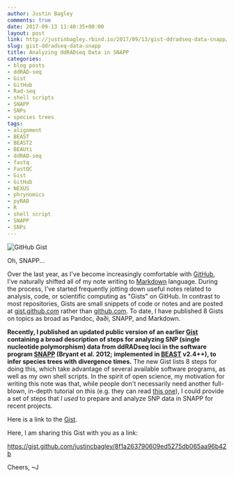 ```yaml
---
author: Justin Bagley
comments: true
date: 2017-09-13 11:40:35+00:00
layout: post
link: http://justinbagley.rbind.io/2017/09/13/gist-ddradseq-data-snapp/
slug: gist-ddradseq-data-snapp
title: Analyzing ddRADseq Data in SNAPP
categories:
- blog posts
- ddRAD-seq
- Gist
- GitHub
- Rad-seq
- shell scripts
- SNAPP
- SNPs
- species trees
tags:
- alignment
- BEAST
- BEAST2
- BEAUti
- ddRAD-seq
- fastq
- FastQC
- Gist
- GitHub
- NEXUS
- phrynomics
- pyRAD
- R
- shell script
- SNAPP
- SNPs
---
```


![[GitHub Gist](/images/GitHub_Gist_img.png)](https://gist.github.com)

Oh, SNAPP...

Over the last year, as I've become increasingly comfortable with [GitHub](https://github.com), I've naturally shifted all of my note writing to [Markdown](https://daringfireball.net/projects/markdown/) language. During the process, I've started frequently jotting down useful notes related to analysis, code, or scientific computing as "Gists" on GitHub. In contrast to most repositories, Gists are small snippets of code or notes and are posted at [gist.github.com](https://gist.github.com) rather than [github.com](https://github.com). To date, I have published 8 Gists on topics as broad as Pandoc, ∂a∂i, SNAPP, and Markdown.

**Recently, I published an updated public version of an earlier [Gist](https://gist.github.com/justincbagley/86b8c28280abc2a71e90bbd652dc9eb1) containing a broad description of steps for analyzing SNP (single nucleotide polymorphism) data from ddRADseq loci in the software program [SNAPP](https://github.com/BEAST2-Dev/SNAPP) (Bryant et al. 2012; implemented in [BEAST](https://www.beast2.org) v2.4++), to infer species trees with divergence times.** The new Gist lists 8 steps for doing this, which take advantage of several available software programs, as well as my own shell scripts. In the spirit of open science, my motivation for writing this note was that, while people don't necessarily need another full-blown, in-depth tutorial on this (e.g. they can read [this one](http://evomicsorg.wpengine.netdna-cdn.com/wp-content/uploads/2016/01/BFDstar-tutorial1.pdf)), I could provide a set of steps that _I used_ to prepare and analyze SNP data in SNAPP for recent projects. 

Here is a link to the [Gist](https://gist.github.com/justincbagley/8f1a263790609ed5275db065aa96b42b).

<!-- Here, I am sharing this Gist with you as embedded Markdown, thanks to the [oEmbed Gist](https://github.com/miya0001/oembed-gist) plugin: -->
<!--
https://gist.github.com/justincbagley/8f1a263790609ed5275db065aa96b42b
-->

Here, I am sharing this Gist with you as a link:

https://gist.github.com/justincbagley/8f1a263790609ed5275db065aa96b42b

Cheers, ~J


